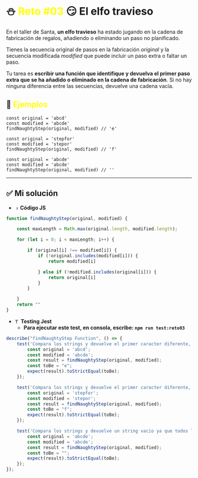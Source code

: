 # ⛄ <span style="color: yellow">Reto #03</span> 😏 El elfo travieso

En el taller de Santa, **un elfo travieso** ha estado jugando en la cadena de fabricación de regalos, añadiendo o eliminando un paso no planificado.

Tienes la secuencia original de pasos en la fabricación *original* y la secuencia modificada *modified* que puede incluir un paso extra o faltar un paso.

Tu tarea es **escribir una función que identifique y devuelva el primer paso extra que se ha añadido o eliminado en la cadena de fabricación**. Si no hay ninguna diferencia entre las secuencias, devuelve una cadena vacía.

## 🎁 <span style="color: yellow">Ejemplos</span>

```
const original = 'abcd'
const modified = 'abcde'
findNaughtyStep(original, modified) // 'e'
```

```
const original = 'stepfor'
const modified = 'stepor'
findNaughtyStep(original, modified) // 'f'
```

```
const original = 'abcde'
const modified = 'abcde'
findNaughtyStep(original, modified) // ''
```


---

## ✅ Mi solución

- <img src="https://skillicons.dev/icons?i=js" width="10px" alt="JS" /> **Código JS**

```js
function findNaughtyStep(original, modified) {

    const maxLength = Math.max(original.length, modified.length);

    for (let i = 0; i < maxLength; i++) {

        if (original[i] !== modified[i]) {
            if (!original.includes(modified[i])) {
                return modified[i]

            } else if (!modified.includes(original[i])) {
                return original[i]
            }
        }

    }
    return ""
}
```

- <img src="https://skillicons.dev/icons?i=jest" width="12px" alt="Testing con Jest" /> **Testing Jest**
    - **Para ejecutar este test, en consola, escribe: ```npm run test:reto03```**
```js
describe("findNaughtyStep Function", () => {
    test('Compara los strings y devuelve el primer caracter diferente, en este caso a "e"', () => {
        const original = 'abcd';
        const modified = 'abcde';
        const result = findNaughtyStep(original, modified);
        const toBe = "e";
        expect(result).toStrictEqual(toBe);
    });

    test('Compara los strings y devuelve el primer caracter diferente, en este caso a "f"', () => {
        const original = 'stepfor';
        const modified = 'stepor';
        const result = findNaughtyStep(original, modified);
        const toBe = "f";
        expect(result).toStrictEqual(toBe);
    });

    test('Compara los strings y devuelve un string vacío ya que todos los caracteres son iguales"', () => {
        const original = 'abcde';
        const modified = 'abcde';
        const result = findNaughtyStep(original, modified);
        const toBe = "";
        expect(result).toStrictEqual(toBe);
    });
});
```
